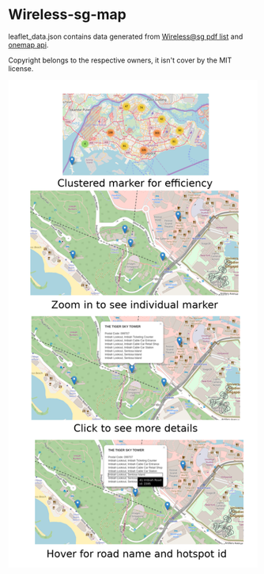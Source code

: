 # Wireless-sg-map

leaflet_data.json contains data generated from [Wireless@sg pdf list](https://www2.imda.gov.sg/-/media/Imda/Files/Community/Consumer-Education/WirelessSG/Hotspot_List1.pdf?la=en) and [onemap api](https://docs.onemap.sg/).

Copyright belongs to the respective owners, it isn't cover by the MIT license.

![Wireless@sg map](https://raw.githubusercontent.com/asl97/Wireless-sg-map/master/mapshot.png)
